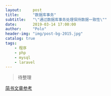 ```yaml
---
layout:     post
title:      "数据库事务"
subtitle:   "\"通过数据库事务处理保持数据一致性\""
date:       2019-03-14 17:00:00
author:     "Polo"
header-img: "img/post-bg-2015.jpg"
catalog: true
tags:
    - 程序
    - php
    - mysql
    - laravel
---
```


> 待整理

[简书文章参考](https://www.jianshu.com/p/9fc09b8f3cbc)